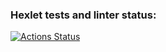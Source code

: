 ### Hexlet tests and linter status:
[![Actions Status](https://github.com/AntonPoludnitsin/frontend-project-lvl1/workflows/hexlet-check/badge.svg)](https://github.com/AntonPoludnitsin/frontend-project-lvl1/actions)